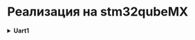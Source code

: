 # Реализация на stm32qubeMX

<details><summary><b>Uart1</b></summary>

![](uart1/img.png)

![](uart1/img_1.png)

```c
uint8_t UART1_rxBuffer[4] = {0};

int main(void) {
    // ...
    HAL_UART_Receive_DMA(&huart1, UART1_rxBuffer, 4);
    // ...
}

void HAL_UART_RxCpltCallback(UART_HandleTypeDef *huart)
{   
    // add to queue
    HAL_UART_Receive_DMA(&huart1, UART1_rxBuffer, 4);
}
```

</details>


